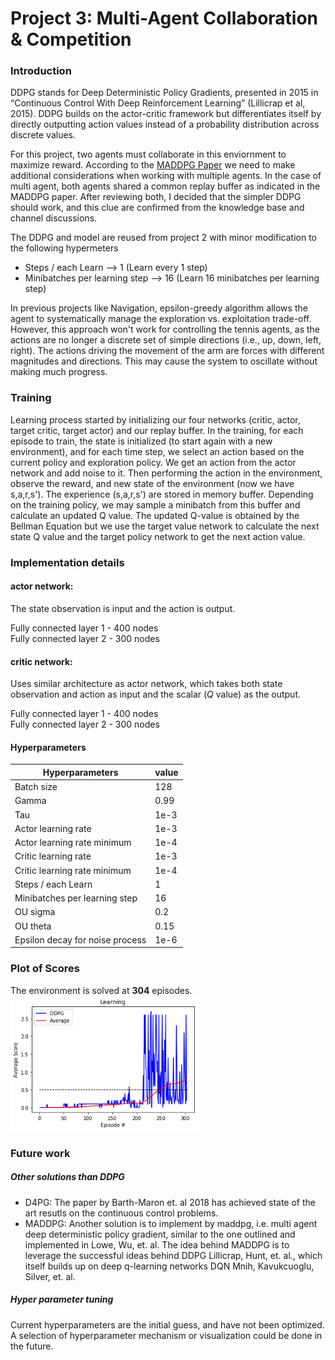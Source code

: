 

# Project 3: Multi-Agent Collaboration & Competition

### Introduction 
DDPG stands for Deep Deterministic Policy Gradients, presented in 2015 in “Continuous Control With Deep Reinforcement Learning” (Lillicrap et al, 2015). DDPG builds on the actor-critic framework but differentiates itself by directly outputting action values instead of a probability distribution across discrete values. 

For this project, two agents must collaborate in this enviornment to maximize reward. According to the [MADDPG Paper](https://arxiv.org/abs/1706.02275) we need to make additional considerations when working with multiple agents. In the case of multi agent, both agents shared a common replay buffer as indicated in the MADDPG paper. After reviewing both, I decided that the simpler DDPG should work, and this clue are confirmed from the knowledge base and channel discussions.

The DDPG and model are reused from project 2 with minor modification to the following hypermeters 

- Steps / each Learn   -->  1  (Learn every 1 step)
- Minibatches per learning step --> 16 (Learn 16 minibatches per learning step)

In previous projects like Navigation, epsilon-greedy algorithm allows the agent to systematically manage the exploration vs. exploitation trade-off. However, this approach won't work for controlling the tennis agents, as the actions are no longer a discrete set of simple directions (i.e., up, down, left, right). The actions driving the movement of the arm are forces with different magnitudes and directions. This may cause the system to oscillate without making much progress.

### Training
Learning process started by initializing our four networks (critic, actor, target critic, target actor) and our replay buffer. In the training, for each episode to train, the state is initialized (to start again with a new environment), and for each time step, we select an action based on the current policy and exploration policy. We get an action from the actor network and add noise to it. Then performing the action in the environment, observe the reward, and new state of the environment (now we have s,a,r,s'). The experience (s,a,r,s') are stored in memory buffer. Depending on the training policy, we may sample a minibatch from this buffer and calculate an updated Q value. The updated Q-value is obtained by the Bellman Equation but we use the target value network to calculate the next state Q value and the target policy network to get the next action value.  
 
### Implementation details
#### actor network: 
The state observation is input and the action is output. 

Fully connected layer 1 - 400 nodes  
Fully connected layer 2 - 300 nodes  


#### critic network: 
Uses similar architecture as actor network, which takes both state observation and action as input and the scalar (_Q_ value) as the output.

Fully connected layer 1 - 400 nodes  
Fully connected layer 2 - 300 nodes  

#### Hyperparameters  

Hyperparameters | value
---|---
Batch size | 128
Gamma | 0.99
Tau | 1e-3
Actor learning rate | 1e-3 
Actor learning rate minimum | 1e-4 
Critic learning rate | 1e-3 
Critic learning rate minimum | 1e-4 
Steps / each Learn   | 1
Minibatches per learning step| 16 
OU sigma |0.2
OU theta | 0.15
Epsilon decay for noise process | 1e-6


### Plot of Scores
The environment is solved at **304** episodes. 
<img src="https://github.com/epoc88/DeepReinforcementLearning_CollaborationAndCompetition/blob/master/images/results.png?raw=true" width="60%" align="top-left" alt="" title="Results" />  
  
### Future work
##### Other solutions than DDPG
- D4PG: The paper by Barth-Maron et. al 2018 has achieved state of the art resutls on the continuous control problems.  
- MADDPG: Another solution is to implement by maddpg, i.e. multi agent deep deterministic policy gradient, similar to the one outlined and implemented in Lowe, Wu, et. al. The idea behind MADDPG is to leverage the successful ideas behind DDPG Lillicrap, Hunt, et. al., which itself builds up on deep q-learning networks DQN Mnih, Kavukcuoglu, Silver, et. al. 


##### Hyper parameter tuning
Current hyperparameters are the initial guess, and have not been optimized. A selection of hyperparameter mechanism or visualization could be done in the future.
 
